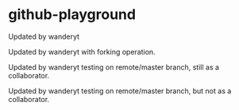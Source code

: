 # github-playground

Updated by wanderyt

Updated by wanderyt with forking operation.

Updated by wanderyt testing on remote/master branch, still as a collaborator.

Updated by wanderyt testing on remote/master branch, but not as a collaborator.